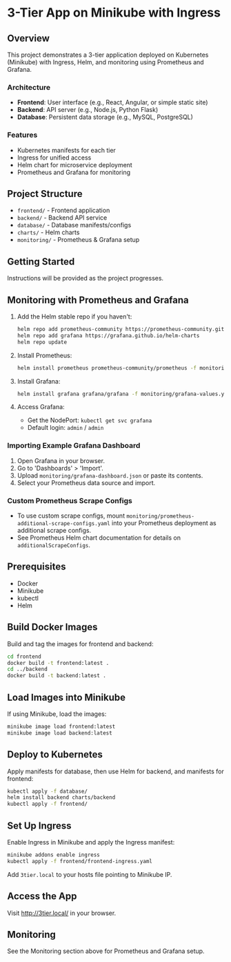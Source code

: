 # 3-Tier App on Minikube with Ingress

## Overview
This project demonstrates a 3-tier application deployed on Kubernetes (Minikube) with Ingress, Helm, and monitoring using Prometheus and Grafana.

### Architecture
- **Frontend**: User interface (e.g., React, Angular, or simple static site)
- **Backend**: API server (e.g., Node.js, Python Flask)
- **Database**: Persistent data storage (e.g., MySQL, PostgreSQL)

### Features
- Kubernetes manifests for each tier
- Ingress for unified access
- Helm chart for microservice deployment
- Prometheus and Grafana for monitoring

## Project Structure
- `frontend/` - Frontend application
- `backend/` - Backend API service
- `database/` - Database manifests/configs
- `charts/` - Helm charts
- `monitoring/` - Prometheus & Grafana setup

## Getting Started
Instructions will be provided as the project progresses.

## Monitoring with Prometheus and Grafana

1. Add the Helm stable repo if you haven't:
   ```sh
   helm repo add prometheus-community https://prometheus-community.github.io/helm-charts
   helm repo add grafana https://grafana.github.io/helm-charts
   helm repo update
   ```

2. Install Prometheus:
   ```sh
   helm install prometheus prometheus-community/prometheus -f monitoring/prometheus-values.yaml
   ```

3. Install Grafana:
   ```sh
   helm install grafana grafana/grafana -f monitoring/grafana-values.yaml
   ```

4. Access Grafana:
   - Get the NodePort: `kubectl get svc grafana`
   - Default login: `admin` / `admin`

### Importing Example Grafana Dashboard

1. Open Grafana in your browser.
2. Go to 'Dashboards' > 'Import'.
3. Upload `monitoring/grafana-dashboard.json` or paste its contents.
4. Select your Prometheus data source and import.

### Custom Prometheus Scrape Configs

- To use custom scrape configs, mount `monitoring/prometheus-additional-scrape-configs.yaml` into your Prometheus deployment as additional scrape configs.
- See Prometheus Helm chart documentation for details on `additionalScrapeConfigs`.

## Prerequisites
- Docker
- Minikube
- kubectl
- Helm

## Build Docker Images
Build and tag the images for frontend and backend:

```sh
cd frontend
docker build -t frontend:latest .
cd ../backend
docker build -t backend:latest .
```

## Load Images into Minikube
If using Minikube, load the images:

```sh
minikube image load frontend:latest
minikube image load backend:latest
```

## Deploy to Kubernetes
Apply manifests for database, then use Helm for backend, and manifests for frontend:

```sh
kubectl apply -f database/
helm install backend charts/backend
kubectl apply -f frontend/
```

## Set Up Ingress
Enable Ingress in Minikube and apply the Ingress manifest:

```sh
minikube addons enable ingress
kubectl apply -f frontend/frontend-ingress.yaml
```

Add `3tier.local` to your hosts file pointing to Minikube IP.

## Access the App
Visit http://3tier.local/ in your browser.

## Monitoring
See the Monitoring section above for Prometheus and Grafana setup. 